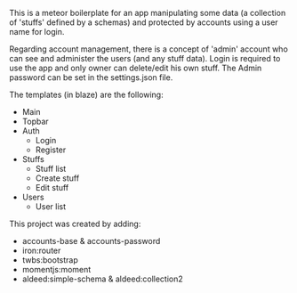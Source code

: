 This is a meteor boilerplate for an app manipulating some data (a collection of 'stuffs' defined by a schemas) and protected by accounts using a user name for login. 

Regarding account management, there is a concept of 'admin' account who can see and administer the users (and any stuff data).
Login is required to use the app and only owner can delete/edit his own stuff. The Admin password can be set in the settings.json file.

The templates (in blaze) are the following:
- Main
- Topbar
- Auth
    - Login
    - Register
- Stuffs
    - Stuff list
    - Create stuff
    - Edit stuff
- Users
    - User list

This project was created by adding:
- accounts-base & accounts-password
- iron:router
- twbs:bootstrap
- momentjs:moment
- aldeed:simple-schema & aldeed:collection2
